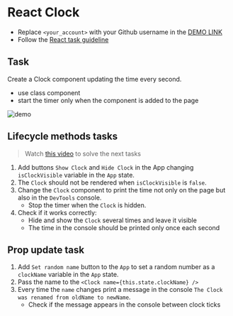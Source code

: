 # React Clock
- Replace `<your_account>` with your Github username in the
 [DEMO LINK](https://andrii256.github.io/react_clock/)
- Follow the [React task guideline](https://github.com/mate-academy/react_task-guideline#react-tasks-guideline)

## Task
Create a Clock component updating the time every second.
- use class component
- start the timer only when the component is added to the page

![demo](./screenshot.png)

## Lifecycle methods tasks
> Watch [this video](https://youtu.be/87RkHpYMDXI) to solve the next tasks

1. Add buttons `Show Clock` and `Hide Clock` in the App changing `isClockVisible` variable in the `App` state.
1. The `Clock` should not be rendered when `isClockVisible` is `false`.
1. Change the `Clock` component to print the time not only on the page but also in the `DevTools` console.
    - Stop the timer when the `Clock` is hidden.
1. Check if it works correctly:
    - Hide and show the `Clock` several times and leave it visible
    - The time in the console should be printed only once each second

## Prop update task
1. Add `Set random name` button to the `App` to set a random number as a `clockName` variable in the `App` state.
1. Pass the name to the `<Clock name={this.state.clockName} />`
1. Every time the `name` changes print a message in the console `The Clock was renamed from oldName to newName`.
    - Check if the message appears in the console between clock ticks
